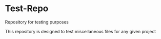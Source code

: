 # Test-Repo
Repository for testing purposes

This repository is designed to test miscellaneous files for any given project
